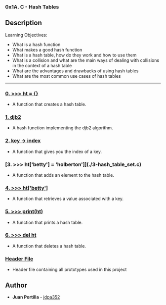 ### 0x1A. C - Hash Tables

## Description

Learning Objectives:

* What is a hash function
* What makes a good hash function
* What is a hash table, how do they work and how to use them
* What is a collision and what are the main ways of dealing with collisions in the context of a hash table
* What are the advantages and drawbacks of using hash tables
* What are the most common use cases of hash tables

---

### [0. >>> ht = {}](./0-hash_table_create.c)
* A function that creates a hash table.

### [1. djb2](./1-djb2.c)
* A hash function implementing the djb2 algorithm.

### [2. key -> index](./2-key_index.c)
* A function that gives you the index of a key.

### [3. >>> ht['betty'] = 'holberton']](./3-hash_table_set.c)
* A function that adds an element to the hash table.

### [4. >>> ht['betty']](./4-hash_table_get.c)
* A function that retrieves a value associated with a key.

### [5. >>> print(ht)](./5-hash_table_print.c)
* A function that prints a hash table.

### [6. >>> del ht](./6-hash_table_delete.c)
* A function that deletes a hash table.

### [Header File](./holberton.h)
* Header file containing all prototypes used in this project

## Author
* **Juan Portilla** - [jdpa352](https://github.com/Jdpa357)